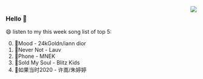 <img align="right"  src="https://github-readme-stats.vercel.app/api/top-langs/?username=sohyunQVQ" />

### Hello 👋

😄 listen to my this week song list of top 5:

0. 🌈Mood - 24kGoldn/iann dior
1. 🌈Never Not - Lauv
2. 🌈Phone - MNEK
3. 🌈Sold My Soul - Blitz Kids
4. 🌈如果当时2020 - 许嵩/朱婷婷

